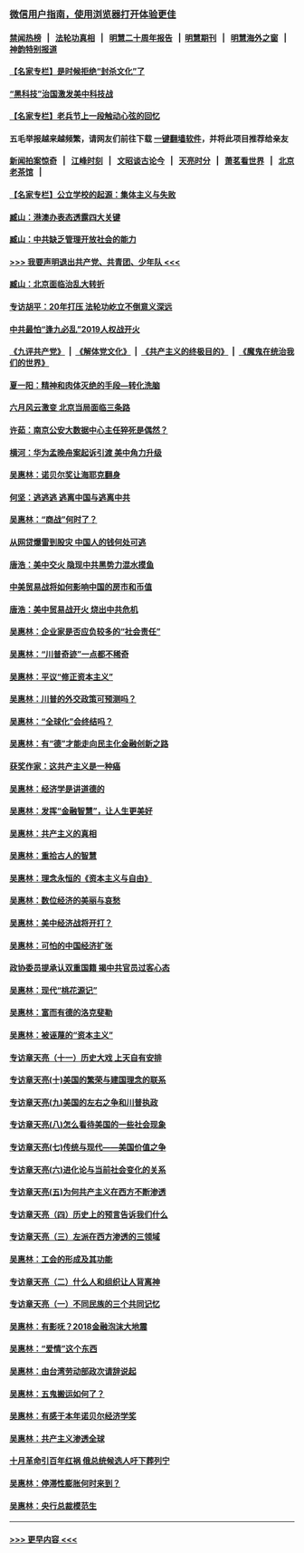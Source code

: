### [微信用户指南，使用浏览器打开体验更佳](https://github.com/gfw-breaker/banned-news1/blob/master/indexes/wechat-guide.md?t=0)
#### [禁闻热榜](热点新闻.md?t=0)  &nbsp;&nbsp;|&nbsp;&nbsp; [法轮功真相](https://github.com/gfw-breaker/truth/blob/master/README.md?t=0) &nbsp;&nbsp;|&nbsp;&nbsp; [明慧二十周年报告](https://github.com/gfw-breaker/mh-reports/blob/master/README.md?t=0) &nbsp;&nbsp;|&nbsp;&nbsp;[明慧期刊](https://github.com/gfw-breaker/mh-qikan) &nbsp;&nbsp;|&nbsp;&nbsp; [明慧海外之窗](https://github.com/gfw-breaker/mh-news/blob/master/README.md?t=0) &nbsp;&nbsp;|&nbsp;&nbsp; [神韵特别报道](https://github.com/gfw-breaker/mh-news/blob/master/shenyun.md?t=0)
#### [【名家专栏】是时候拒绝“封杀文化”了](../pages/nsc423/n11814093.md?t=02152244) 
#### [“黑科技”治国激发美中科技战](../pages/nsc423/n11638056.md?t=02152244) 
#### [【名家专栏】老兵节上一段触动心弦的回忆](../pages/nsc423/n11646016.md?t=02152244) 
#### 五毛举报越来越频繁，请网友们前往下载 [一键翻墙软件](https://github.com/gfw-breaker/ssr-accounts)，并将此项目推荐给亲友
#### [新闻拍案惊奇](https://github.com/gfw-breaker/banned-news1/blob/master/pages/link4.md) &nbsp;&nbsp;|&nbsp;&nbsp; [江峰时刻](https://github.com/gfw-breaker/banned-news1/blob/master/pages/link4.md) &nbsp;&nbsp;|&nbsp;&nbsp; [文昭谈古论今](https://github.com/gfw-breaker/banned-news1/blob/master/pages/link4.md) &nbsp;&nbsp;|&nbsp;&nbsp; [天亮时分](https://github.com/gfw-breaker/banned-news1/blob/master/pages/link4.md) &nbsp;&nbsp;|&nbsp;&nbsp; [萧茗看世界](https://github.com/gfw-breaker/banned-news1/blob/master/pages/link4.md) &nbsp;&nbsp;|&nbsp;&nbsp; [北京老茶馆](https://github.com/gfw-breaker/banned-news1/blob/master/pages/link4.md) &nbsp;&nbsp;|&nbsp;&nbsp; 
#### [【名家专栏】公立学校的起源：集体主义与失败](../pages/nsc423/n11601833.md?t=02152244) 
#### [臧山：港澳办表态透露四大关键](../pages/nsc423/n11421628.md?t=02152244) 
#### [臧山：中共缺乏管理开放社会的能力](../pages/nsc423/n11407457.md?t=02152244) 
#### [>>> 我要声明退出共产党、共青团、少年队 <<<](https://github.com/begood0513/goodnews/blob/master/quit/letter.md) 
#### [臧山：北京面临治乱大转折](../pages/nsc423/n11406895.md?t=02152244) 
#### [专访胡平：20年打压 法轮功屹立不倒意义深远](../pages/nsc423/n11398800.md?t=02152244) 
#### [中共最怕“逢九必乱”2019人权战开火](../pages/nsc423/n11385248.md?t=02152244) 
#### [《九评共产党》](https://github.com/begood0513/9ping.md/blob/master/README.md) &nbsp;|&nbsp; [《解体党文化》](../../../../jtdwh.md/blob/master/README.md)  &nbsp;|&nbsp; [《共产主义的终极目的》](../../../../gczydzjmd.md/blob/master/README.md) &nbsp;|&nbsp; [《魔鬼在统治我们的世界》](../../../../mgztzwmdsj.md/blob/master/README.md) 
#### [夏一阳：精神和肉体灭绝的手段—转化洗脑](../pages/nsc423/n11368250.md?t=02152244) 
#### [六月风云激变 北京当局面临三条路](../pages/nsc423/n11313668.md?t=02152244) 
#### [许茹：南京公安大数据中心主任猝死是偶然？](../pages/nsc423/n11064744.md?t=02152244) 
#### [横河：华为孟晚舟案起诉引渡 美中角力升级](../pages/nsc423/n11027230.md?t=02152244) 
#### [吴惠林：诺贝尔奖让海耶克翻身](../pages/nsc423/n10890049.md?t=02152244) 
#### [何坚：逃逃逃 逃离中国与逃离中共](../pages/nsc423/n10592891.md?t=02152244) 
#### [吴惠林：“商战”何时了？](../pages/nsc423/n10573558.md?t=02152244) 
#### [从网贷爆雷到股灾 中国人的钱何处可逃](../pages/nsc423/n10572800.md?t=02152244) 
#### [唐浩：美中交火 隐现中共黑势力混水摸鱼](../pages/nsc423/n10544040.md?t=02152244) 
#### [中美贸易战将如何影响中国的房市和币值](../pages/nsc423/n10543697.md?t=02152244) 
#### [唐浩：美中贸易战开火 烧出中共危机](../pages/nsc423/n10540126.md?t=02152244) 
#### [吴惠林：企业家是否应负较多的“社会责任”](../pages/nsc423/n10535022.md?t=02152244) 
#### [吴惠林：“川普奇迹”一点都不稀奇](../pages/nsc423/n10512808.md?t=02152244) 
#### [吴惠林：平议“修正资本主义”](../pages/nsc423/n10495724.md?t=02152244) 
#### [吴惠林：川普的外交政策可预测吗？](../pages/nsc423/n10462387.md?t=02152244) 
#### [吴惠林：“全球化”会终结吗？](../pages/nsc423/n10452838.md?t=02152244) 
#### [吴惠林：有“德”才能走向民主化金融创新之路](../pages/nsc423/n10432292.md?t=02152244) 
#### [获奖作家：这共产主义是一种癌](../pages/nsc423/n10431541.md?t=02152244) 
#### [吴惠林：经济学是讲道德的](../pages/nsc423/n10398014.md?t=02152244) 
#### [吴惠林：发挥“金融智慧”，让人生更美好](../pages/nsc423/n10375019.md?t=02152244) 
#### [吴惠林：共产主义的真相](../pages/nsc423/n10351394.md?t=02152244) 
#### [吴惠林：重拾古人的智慧](../pages/nsc423/n10337691.md?t=02152244) 
#### [吴惠林：理念永恒的《资本主义与自由》](../pages/nsc423/n10316274.md?t=02152244) 
#### [吴惠林：数位经济的美丽与哀愁](../pages/nsc423/n10292946.md?t=02152244) 
#### [吴惠林：美中经济战将开打？](../pages/nsc423/n10258825.md?t=02152244) 
#### [吴惠林：可怕的中国经济扩张](../pages/nsc423/n10219147.md?t=02152244) 
#### [政协委员提承认双重国籍 揭中共官员过客心态](../pages/nsc423/n10208809.md?t=02152244) 
#### [吴惠林：现代“桃花源记”](../pages/nsc423/n10185234.md?t=02152244) 
#### [吴惠林：富而有德的洛克斐勒](../pages/nsc423/n10142264.md?t=02152244) 
#### [吴惠林：被诬蔑的“资本主义”](../pages/nsc423/n10124816.md?t=02152244) 
#### [专访章天亮（十一）历史大戏 上天自有安排](../pages/nsc423/n10094905.md?t=02152244) 
#### [专访章天亮(十)美国的繁荣与建国理念的联系](../pages/nsc423/n10094899.md?t=02152244) 
#### [专访章天亮(九)美国的左右之争和川普执政](../pages/nsc423/n10094889.md?t=02152244) 
#### [专访章天亮(八)怎么看待美国的一些社会现象](../pages/nsc423/n10094857.md?t=02152244) 
#### [专访章天亮(七)传统与现代——美国价值之争](../pages/nsc423/n10093140.md?t=02152244) 
#### [专访章天亮(六)进化论与当前社会变化的关系](../pages/nsc423/n10092036.md?t=02152244) 
#### [专访章天亮(五)为何共产主义在西方不断渗透](../pages/nsc423/n10083620.md?t=02152244) 
#### [专访章天亮（四）历史上的预言告诉我们什么](../pages/nsc423/n10083606.md?t=02152244) 
#### [专访章天亮（三）左派在西方渗透的三领域](../pages/nsc423/n10081115.md?t=02152244) 
#### [吴惠林：工会的形成及其功能](../pages/nsc423/n10080633.md?t=02152244) 
#### [专访章天亮（二）什么人和组织让人背离神](../pages/nsc423/n10076637.md?t=02152244) 
#### [专访章天亮（一）不同民族的三个共同记忆](../pages/nsc423/n10074188.md?t=02152244) 
#### [吴惠林：有影呒？2018金融泡沫大地震](../pages/nsc423/n10040534.md?t=02152244) 
#### [吴惠林：“爱情”这个东西](../pages/nsc423/n10019423.md?t=02152244) 
#### [吴惠林：由台湾劳动部政次请辞说起](../pages/nsc423/n9979679.md?t=02152244) 
#### [吴惠林：五鬼搬运如何了？](../pages/nsc423/n9925338.md?t=02152244) 
#### [吴惠林：有感于本年诺贝尔经济学奖](../pages/nsc423/n9871883.md?t=02152244) 
#### [吴惠林：共产主义渗透全球](../pages/nsc423/n9812748.md?t=02152244) 
#### [十月革命引百年红祸 俄总统候选人吁下葬列宁](../pages/nsc423/n9810182.md?t=02152244) 
#### [吴惠林：停滞性膨胀何时来到？](../pages/nsc423/n9764136.md?t=02152244) 
#### [吴惠林：央行总裁模范生](../pages/nsc423/n9728134.md?t=02152244) 

----
#### [ >>> 更早内容 <<< ](../indexes/nsc423-earlier.md)

